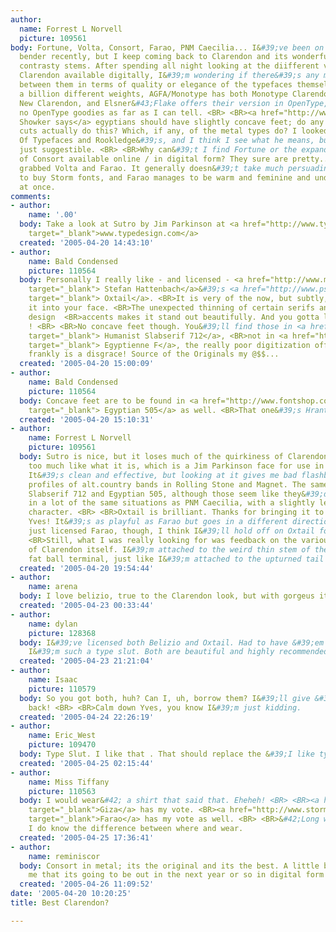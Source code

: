 ```yaml
---
author:
  name: Forrest L Norvell
  picture: 109561
body: Fortune, Volta, Consort, Farao, PNM Caecilia... I&#39;ve been on an Egyptian
  bender recently, but I keep coming back to Clarendon and its wonderful curves and
  contrasty stems. After spending all night looking at the diifferent versions of
  Clarendon available digitally, I&#39;m wondering if there&#39;s any meaningful difference
  between them in terms of quality or elegance of the typefaces themselves. URW has
  a billion different weights, AGFA/Monotype has both Monotype Clarendon and Monotype
  New Clarendon, and Elsner&#43;Flake offers their version in OpenType, albeit with
  no OpenType goodies as far as I can tell. <BR> <BR><a href="http://www.graphic-design.com/Type/Good-bad/fonts.html">Fred
  Showker says</a> egyptians should have slightly concave feet; do any of the digital
  cuts actually do this? Which, if any, of the metal types do? I looked in my Encyclopedia
  Of Typefaces and Rookledge&#39;s, and I think I see what he means, but maybe I&#39;m
  just suggestible. <BR> <BR>Why can&#39;t I find Fortune or the expanded weights
  of Consort available online / in digital form? They sure are pretty... instead I&#39;ve
  grabbed Volta and Farao. It generally doesn&#39;t take much persuading to get me
  to buy Storm fonts, and Farao manages to be warm and feminine and understated all
  at once.
comments:
- author:
    name: '.00'
  body: Take a look at Sutro by Jim Parkinson at <a href="http://www.typedesign.com"
    target="_blank">www.typedesign.com</a>
  created: '2005-04-20 14:43:10'
- author:
    name: Bald Condensed
    picture: 110564
  body: Personally I really like - and licensed - <a href="http://www.macrhino.com/"
    target="_blank"> Stefan Hattenbach</a>&#39;s <a href="http://www.psyops.com/html/spec_oxtail.html"
    target="_blank"> Oxtail</a>. <BR>It is very of the now, but subtly, without shouting
    it into your face. <BR>The unexpected thinning of certain serifs and some quirky
    design  <BR>accents makes it stand out beautifully. And you gotta love that &#39;s&#39;
    ! <BR> <BR>No concave feet though. You&#39;ll find those in <a href="http://www.fontshop.com/index.cfm?fuseaction=catalog.fontdetail&amp;displayfontid=BT.107654.0.1&amp;attributes.sampleSize=48&amp;sampleText=H&amp;sampleSize=388"
    target="_blank"> Humanist Slabserif 712</a>, <BR>not in <a href="http://www.fontshop.com/index.cfm?fuseaction=catalog.fontdetail&amp;displayfontid=LH.2543.0.1&amp;attributes.sampleSize=48&amp;sampleText=H&amp;sampleSize=388"
    target="_blank"> Egyptienne F</a>, the really poor digitization offered by Linotype  <BR>which
    frankly is a disgrace! Source of the Originals my @$$...
  created: '2005-04-20 15:00:09'
- author:
    name: Bald Condensed
    picture: 110564
  body: Concave feet are to be found in <a href="http://www.fontshop.com/index.cfm?fuseaction=catalog.fontdetail&amp;displayfontid=BT.107542.0.1&amp;attributes.sampleSize=48&amp;sampleText=H&amp;sampleSize=388"
    target="_blank"> Egyptian 505</a> as well. <BR>That one&#39;s Hrant&#39;s favourite.
  created: '2005-04-20 15:10:31'
- author:
    name: Forrest L Norvell
    picture: 109561
  body: Sutro is nice, but it loses much of the quirkiness of Clarendon and feels
    too much like what it is, which is a Jim Parkinson face for use in magazines.
    It&#39;s clean and effective, but looking at it gives me bad flashbacks to boring
    profiles of alt.country bands in Rolling Stone and Magnet. The same goes for Humanist
    Slabserif 712 and Egyptian 505, although those seem like they&#39;d be useful
    in a lot of the same situations as PNM Caecilia, with a slightly less reserved
    character. <BR> <BR>Oxtail is brilliant. Thanks for bringing it to my attention,
    Yves! It&#39;s as playful as Farao but goes in a different direction. Since I
    just licensed Farao, though, I think I&#39;ll hold off on Oxtail for now. <BR>
    <BR>Still, what I was really looking for was feedback on the various digital cuts
    of Clarendon itself. I&#39;m attached to the weird thin stem of the r with its
    fat ball terminal, just like I&#39;m attached to the upturned tail of the a
  created: '2005-04-20 19:54:44'
- author:
    name: arena
  body: I love belizio, true to the Clarendon look, but with gorgeus italics.
  created: '2005-04-23 00:33:44'
- author:
    name: dylan
    picture: 128368
  body: I&#39;ve licensed both Belizio and Oxtail. Had to have &#39;em both because
    I&#39;m such a type slut. Both are beautiful and highly recommended.
  created: '2005-04-23 21:21:04'
- author:
    name: Isaac
    picture: 110579
  body: So you got both, huh? Can I, uh, borrow them? I&#39;ll give &#39;em right
    back! <BR> <BR>Calm down Yves, you know I&#39;m just kidding.
  created: '2005-04-24 22:26:19'
- author:
    name: Eric_West
    picture: 109470
  body: Type Slut. I like that . That should replace the &#39;I like type&#39; shirt.
  created: '2005-04-25 02:15:44'
- author:
    name: Miss Tiffany
    picture: 110563
  body: I would wear&#42; a shirt that said that. Eheheh! <BR> <BR><a href="http://www.fontbureau.com/fonts/Giza"
    target="_blank">Giza</a> has my vote. <BR><a href="http://www.stormtype.com/farao.html"
    target="_blank">Farao</a> has my vote as well. <BR> <BR>&#42;Long weekend in Vegas.
    I do know the difference between where and wear.
  created: '2005-04-25 17:36:41'
- author:
    name: reminiscor
  body: Consort in metal; its the original and its the best. A little bird has told
    me that its going to be out in the next year or so in digital form
  created: '2005-04-26 11:09:52'
date: '2005-04-20 10:20:25'
title: Best Clarendon?

---
```

